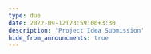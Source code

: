 ```yaml
---
type: due
date: 2022-09-12T23:59:00+3:30
description: 'Project Idea Submission'
hide_from_announcments: true
---
```

